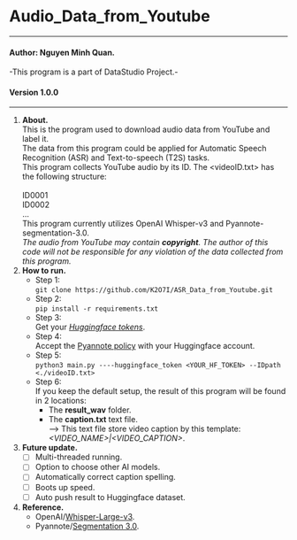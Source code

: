 # Audio_Data_from_Youtube
***
#### Author: Nguyen Minh Quan.
-This program is a part of DataStudio Project.-
#### Version 1.0.0
---
1. **About.**\
   This is the program used to download audio data from YouTube and label it.\
   The data from this program could be applied for Automatic Speech Recognition (ASR) and Text-to-speech (T2S) tasks.\
   This program collects YouTube audio by its ID. The <videoID.txt> has the following structure:\
     <br>
     ID0001<br>
     ID0002<br>
     ...<br>
   This program currently utilizes OpenAI Whisper-v3 and Pyannote-segmentation-3.0.\
   *The audio from YouTube may contain **copyright**. The author of this code will not be responsible for any violation of the data collected from this program.*
3. **How to run.**
   - Step 1:\
   `git clone https://github.com/K2O7I/ASR_Data_from_Youtube.git`
   - Step 2:\
   `pip install -r requirements.txt`  
   - Step 3:\
    Get your *[Huggingface tokens](https://huggingface.co/settings/tokens)*.
   - Step 4:\
    Accept the [Pyannote policy](https://huggingface.co/pyannote/segmentation-3.0) with your Huggingface account.
   - Step 5:\
    `python3 main.py ----huggingface_token <YOUR_HF_TOKEN> --IDpath <./videoID.txt>`
   - Step 6:\
     If you keep the default setup, the result of this program will be found in 2 locations:
     * The **result_wav** folder.
     * The **caption.txt** text file. <br>--> This text file store video caption by this template: *<VIDEO_NAME>|<VIDEO_CAPTION>*.
4. **Future update.**
    - [ ] Multi-threaded running.
    - [ ] Option to choose other AI models.
    - [ ] Automatically correct caption spelling.
    - [ ] Boots up speed.
    - [ ] Auto push result to Huggingface dataset.
5. **Reference.**
   * OpenAI/[Whisper-Large-v3](https://huggingface.co/openai/whisper-large-v3).
   * Pyannote/[Segmentation 3.0](https://huggingface.co/pyannote/segmentation-3.0).
